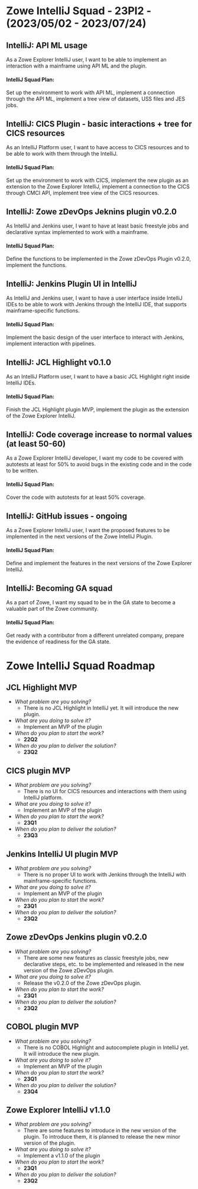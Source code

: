 # Zowe IntelliJ Squad - 23PI2 - (2023/05/02 - 2023/07/24)

## IntelliJ: API ML usage

As a Zowe Explorer IntelliJ user, I want to be able to implement an interaction with a mainframe using API ML and the plugin.

#### IntelliJ Squad Plan:

Set up the environment to work with API ML, implement a connection through the API ML, implement a tree view of
datasets, USS files and JES jobs.

## IntelliJ: CICS Plugin - basic interactions + tree for CICS resources

As an IntelliJ Platform user, I want to have access to CICS resources and to be able to work with them through the
IntelliJ.

#### IntelliJ Squad Plan:

Set up the environment to work with CICS, implement the new plugin as an extension to the Zowe Explorer IntelliJ,
implement a connection to the CICS through CMCI API, implement tree view of the CICS resources.

## IntelliJ: Zowe zDevOps Jeknins plugin v0.2.0

As IntelliJ and Jenkins user, I want to have at least basic freestyle jobs and declarative syntax implemented to work with a mainframe.

#### IntelliJ Squad Plan:

Define the functions to be implemented in the Zowe zDevOps Plugin v0.2.0, implement the functions.

## IntelliJ: Jenkins Plugin UI in IntelliJ

As IntelliJ and Jenkins user, I want to have a user interface inside IntelliJ IDEs to be able to work with Jenkins
through the IntelliJ IDE, that supports mainframe-specific functions.

#### IntelliJ Squad Plan:

Implement the basic design of the user interface to interact with Jenkins, implement interaction with pipelines.

## IntelliJ: JCL Highlight v0.1.0

As an IntelliJ Platform user, I want to have a basic JCL Highlight right inside IntelliJ IDEs.

#### IntelliJ Squad Plan:

Finish the JCL Highlight plugin MVP, implement the plugin as the extension of the Zowe Explorer IntelliJ.

## IntelliJ: Code coverage increase to normal values (at least 50-60)

As a Zowe Explorer IntelliJ developer, I want my code to be covered with autotests at least for 50% to avoid bugs in the
existing code and in the code to be written.

#### IntelliJ Squad Plan:

Cover the code with autotests for at least 50% coverage.

## IntelliJ: GitHub issues - ongoing

As a Zowe Explorer IntelliJ user, I want the proposed features to be implemented in the next versions of the Zowe IntelliJ Plugin.

#### IntelliJ Squad Plan:

Define and implement the features in the next versions of the Zowe Explorer IntelliJ.

## IntelliJ: Becoming GA squad

As a part of Zowe, I want my squad to be in the GA state to become a valuable part of the Zowe community.

#### IntelliJ Squad Plan:

Get ready with a contributor from a different unrelated company, prepare the evidence of readiness for the GA state.

# Zowe IntelliJ Squad Roadmap

## JCL Highlight MVP

- _What problem are you solving?_
    - There is no JCL Highlight in IntelliJ yet. It will introduce the new plugin.
- _What are you doing to solve it?_
    - Implement an MVP of the plugin
- _When do you plan to start the work?_
    - **22Q2**
- _When do you plan to deliver the solution?_
    - **23Q2**

## CICS plugin MVP

- _What problem are you solving?_
    - There is no UI for CICS resources and interactions with them using IntelliJ platform.
- _What are you doing to solve it?_
    - Implement an MVP of the plugin
- _When do you plan to start the work?_
    - **23Q1**
- _When do you plan to deliver the solution?_
    - **23Q3**

## Jenkins IntelliJ UI plugin MVP

- _What problem are you solving?_
    - There is no proper UI to work with Jenkins through the IntelliJ with mainframe-specific functions.
- _What are you doing to solve it?_
    - Implement an MVP of the plugin
- _When do you plan to start the work?_
    - **23Q1**
- _When do you plan to deliver the solution?_
    - **23Q2**

## Zowe zDevOps Jenkins plugin v0.2.0

- _What problem are you solving?_
    - There are some new features as classic freestyle jobs, new declarative steps, etc. to be implemented and released in the new version of the Zowe zDevOps plugin.
- _What are you doing to solve it?_
    - Release the v0.2.0 of the Zowe zDevOps plugin.
- _When do you plan to start the work?_
    - **23Q1**
- _When do you plan to deliver the solution?_
    - **23Q2**

## COBOL plugin MVP

- _What problem are you solving?_
    - There is no COBOL Highlight and autocomplete plugin in IntelliJ yet. It will introduce the new plugin.
- _What are you doing to solve it?_
    - Implement an MVP of the plugin
- _When do you plan to start the work?_
    - **23Q1**
- _When do you plan to deliver the solution?_
    - **23Q4**

## Zowe Explorer IntelliJ v1.1.0

- _What problem are you solving?_
    - There are some features to introduce in the new version of the plugin. To introduce them, it is planned to release the new minor version of the plugin.
- _What are you doing to solve it?_
    - Implement a v1.1.0 of the plugin
- _When do you plan to start the work?_
    - **23Q1**
- _When do you plan to deliver the solution?_
    - **23Q2**
